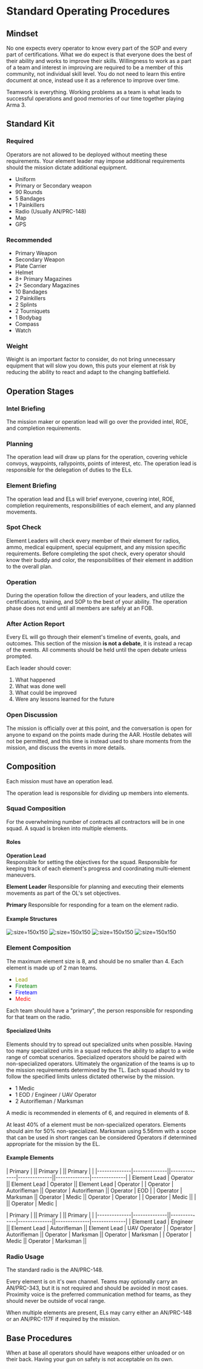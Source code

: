 # Standard Operating Procedures

## Mindset

No one expects every operator to know every part of the SOP and every part of certifications. What we do expect is that everyone does the best of their ability and works to improve their skills. Willingness to work as a part of a team and interest in improving are required to be a member of this community, not individual skill level. You do not need to learn this entire document at once, instead use it as a reference to improve over time.

Teamwork is everything. Working problems as a team is what leads to successful operations and good memories of our time together playing Arma 3.

## Standard Kit

### Required

Operators are not allowed to be deployed without meeting these requirements. Your element leader may impose additional requirements should the mission dictate additional equipment.

- Uniform
- Primary or Secondary weapon
- 90 Rounds
- 5 Bandages
- 1 Painkillers
- Radio (Usually AN/PRC-148)
- Map
- GPS

### Recommended

- Primary Weapon
- Secondary Weapon
- Plate Carrier
- Helmet
- 8+ Primary Magazines
- 2+ Secondary Magazines
- 10 Bandages
- 2 Painkillers
- 2 Splints
- 2 Tourniquets
- 1 Bodybag
- Compass
- Watch

### Weight

Weight is an important factor to consider, do not bring unnecessary equipment that will slow you down, this puts your element at risk by reducing the ability to react and adapt to the changing battlefield.

## Operation Stages

### Intel Briefing

The mission maker or operation lead will go over the provided intel, ROE, and completion requirements.

### Planning

The operation lead will draw up plans for the operation, covering vehicle convoys, waypoints, rallypoints, points of interest, etc. The operation lead is responsible for the delegation of duties to the ELs.

### Element Briefing

The operation lead and ELs will brief everyone, covering intel, ROE, completion requirements, responsibilities of each element, and any planned movements.

### Spot Check

Element Leaders will check every member of their element for radios, ammo, medical equipment, special equipment, and any mission specific requirements. Before completing the spot check, every operator should know their buddy and color, the responsibilities of their element in addition to the overall plan.

### Operation

During the operation follow the direction of your leaders, and utilize the certifications, training, and SOP to the best of your ability. The operation phase does not end until all members are safely at an FOB.

### After Action Report

Every EL will go through their element's timeline of events, goals, and outcomes. This section of the mission **is not a debate**, it is instead a recap of the events. All comments should be held until the open debate unless prompted.

Each leader should cover:

1. What happened
2. What was done well
3. What could be improved
4. Were any lessons learned for the future

### Open Discussion

The mission is officially over at this point, and the conversation is open for anyone to expand on the points made during the AAR. Hostile debates will not be permitted, and this time is instead used to share moments from the mission, and discuss the events in more details.

## Composition

Each mission must have an operation lead.

The operation lead is responsible for dividing up members into elements.

### Squad Composition

For the overwhelming number of contracts all contractors will be in one squad. A squad is broken into multiple elements.

#### Roles

**Operation Lead**  
Responsible for setting the objectives for the squad. Responsible for keeping track of each element's progress and coordinating multi-element maneuvers.

**Element Leader**
Responsible for planning and executing their elements movements as part of the OL's set objectives.

**Primary**
Responsible for responding for a team on the element radio.

#### Example Structures

![](img/squad_a.png ':size=150x150')
![](img/squad_b.png ':size=150x150')
![](img/squad_c.png ':size=150x150') 
![](img/squad_d.png ':size=150x150') 

### Element Composition

The maximum element size is 8, and should be no smaller than 4. Each element is made up of 2 man teams.

- <span style="color:#999900">Lead</span>
- <span style="color:green">Fireteam</span>
- <span style="color:blue">Fireteam</span>
- <span style="color:red">Medic</span>

Each team should have a "primary", the person responsible for responding for that team on the radio.

#### Specialized Units

Elements should try to spread out specialized units when possible. Having too many specialized units in a squad reduces the ability to adapt to a wide range of combat scenarios. Specialized operators should be paired with non-specialized operators. Ultimately the organization of the teams is up to the mission requirements determined by the TL. Each squad should try to follow the specified limits unless dictated otherwise by the mission.

- 1 Medic
- 1 EOD / Engineer / UAV Operator
- 2 Autorifleman / Marksman

A medic is recommended in elements of 6, and required in elements of 8.

At least 40% of a element must be non-specialized operators. Elements should aim for 50% non-specialized. Marksman using 5.56mm with a scope that can be used in short ranges can be considered Operators if determined appropriate for the mission by the EL.

#### Example Elements

| Primary      |              || Primary      |              || Primary      |              |
|--------------|--------------||--------------|--------------||--------------|--------------|
| Element Lead | Operator     || Element Lead | Operator     || Element Lead | Operator     |
| Operator     | Autorifleman || Operator     | Autorifleman || Operator     | EOD          |
| Operator     | Marksman     || Operator     | Medic        || Operator     | Operator     |
| Operator     | Medic        ||              |              || Operator     | Medic        |

| Primary      |              || Primary      |              || Primary      |              |
|--------------|--------------||--------------|--------------||--------------|--------------|
| Element Lead | Engineer     || Element Lead | Autorifleman || Element Lead | UAV Operator |
| Operator     | Autorifleman || Operator     | Marksman     || Operator     | Marksman     |
| Operator     | Medic        || Operator     | Marksman     ||

### Radio Usage

The standard radio is the AN/PRC-148.

Every element is on it's own channel. Teams may optionally carry an AN/PRC-343, but it is not required and should be avoided in most cases. Proximity voice is the preferred communication method for teams, as they should never be outside of vocal range.

When multiple elements are present, ELs may carry either an AN/PRC-148 or an AN/PRC-117F if required by the mission.

## Base Procedures

When at base all operators should have weapons either unloaded or on their back. Having your gun on safety is not acceptable on its own.
